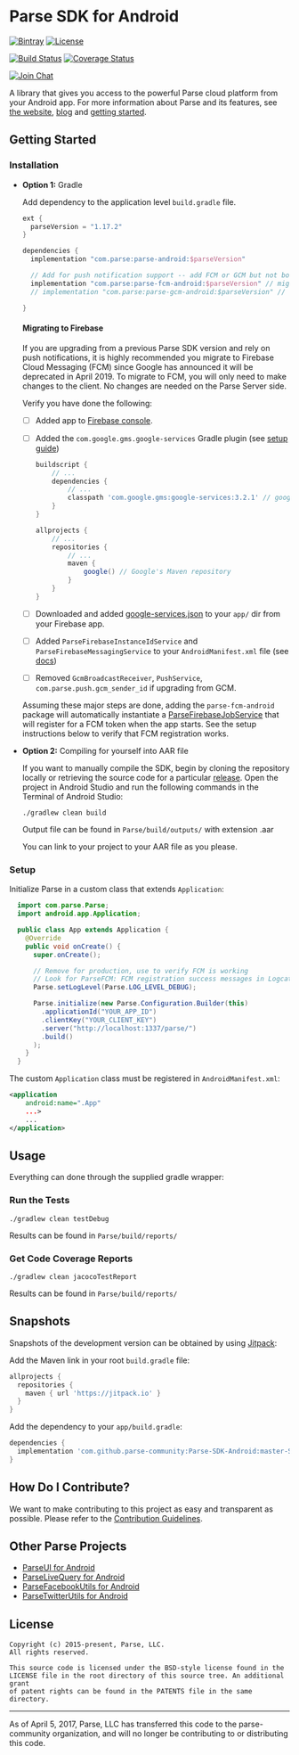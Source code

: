 # Parse SDK for Android

[![Bintray][bintray-svg]][bintray-link]
[![License][license-svg]][license-link]

[![Build Status][build-status-svg]][build-status-link]
[![Coverage Status][coverage-status-svg]][coverage-status-link]

[![Join Chat](https://img.shields.io/badge/gitter-join%20chat%20%E2%86%92-brightgreen.svg)](https://gitter.im/ParsePlatform/Chat)

A library that gives you access to the powerful Parse cloud platform from your Android app.
For more information about Parse and its features, see [the website][parseplatform.org], [blog][blog] and [getting started][guide].

## Getting Started

### Installation
- **Option 1:** Gradle

  Add dependency to the application level `build.gradle` file.

  ```groovy
  ext {
    parseVersion = "1.17.2"
  }
  ```

  ```groovy
  dependencies {
    implementation "com.parse:parse-android:$parseVersion"

    // Add for push notification support -- add FCM or GCM but not both.
    implementation "com.parse:parse-fcm-android:$parseVersion" // migrate to FCM
    // implementation "com.parse:parse-gcm-android:$parseVersion" // deprecated GCM support

  }
  ```

  #### Migrating to Firebase  

  If you are upgrading from a previous Parse SDK version and rely on push notifications, it is highly recommended you migrate to Firebase Cloud Messaging (FCM) since Google has announced it will be deprecated in April 2019.  To migrate to FCM, you will only need to make changes to the client.  No changes are needed on the Parse Server side.

  Verify you have done the following:

  - [ ] Added app to [Firebase console](https://console.firebase.google.com/u/0/).
  - [ ] Added the `com.google.gms.google-services` Gradle plugin (see [setup guide](https://firebase.google.com/docs/android/setup))

      ```groovy
      buildscript {
          // ...
          dependencies {
              // ...
              classpath 'com.google.gms:google-services:3.2.1' // google-services plugin
          }
      }

      allprojects {
          // ...
          repositories {
              // ...
              maven {
                  google() // Google's Maven repository
              }
          }
      }
      ```

  - [ ] Downloaded and added [google-services.json](https://support.google.com/firebase/answer/7015592) to your `app/` dir from your Firebase app.
  - [ ] Added `ParseFirebaseInstanceIdService` and `ParseFirebaseMessagingService` to your `AndroidManifest.xml` file (see [docs](https://github.com/parse-community/Parse-SDK-Android/blob/master/fcm/README.md))
  - [ ] Removed `GcmBroadcastReceiver`, `PushService`, `com.parse.push.gcm_sender_id` if upgrading from GCM.

  Assuming these major steps are done, adding the `parse-fcm-android` package will automatically instantiate a [ParseFirebaseJobService](https://github.com/parse-community/Parse-SDK-Android/blob/master/fcm/src/main/java/com/parse/fcm/ParseFirebaseJobService.java) that will register for a FCM token when the app starts.   See the setup instructions below to verify that FCM registration works.

- **Option 2:** Compiling for yourself into AAR file

  If you want to manually compile the SDK, begin by cloning the repository locally or retrieving the source code for a particular [release][releases]. Open the project in Android Studio and run the following commands in the Terminal of Android Studio:

  ```
  ./gradlew clean build
  ```
  Output file can be found in `Parse/build/outputs/` with extension .aar

  You can link to your project to your AAR file as you please.


### Setup
Initialize Parse in a custom class that extends `Application`:
```java
  import com.parse.Parse;
  import android.app.Application;

  public class App extends Application {
    @Override
    public void onCreate() {
      super.onCreate();

      // Remove for production, use to verify FCM is working
      // Look for ParseFCM: FCM registration success messages in Logcat to confirm.
      Parse.setLogLevel(Parse.LOG_LEVEL_DEBUG);

      Parse.initialize(new Parse.Configuration.Builder(this)
        .applicationId("YOUR_APP_ID")
        .clientKey("YOUR_CLIENT_KEY")
        .server("http://localhost:1337/parse/")
        .build()
      );
    }
  }
```

The custom `Application` class must be registered in `AndroidManifest.xml`:

```xml
<application
    android:name=".App"
    ...>
    ...
</application>
```

## Usage
Everything can done through the supplied gradle wrapper:

### Run the Tests
```
./gradlew clean testDebug
```
Results can be found in `Parse/build/reports/`

### Get Code Coverage Reports
```
./gradlew clean jacocoTestReport
```
Results can be found in `Parse/build/reports/`

## Snapshots

Snapshots of the development version can be obtained by using [Jitpack][jitpack-snapshot-link]:

Add the Maven link in your root `build.gradle` file:

  ```groovy
  allprojects {
    repositories {
      maven { url 'https://jitpack.io' }
    }
  }					      
  ```

Add the dependency to your `app/build.gradle`:

  ```groovy
  dependencies {
    implementation 'com.github.parse-community:Parse-SDK-Android:master-SNAPSHOT'
  }
  ```

## How Do I Contribute?
We want to make contributing to this project as easy and transparent as possible. Please refer to the [Contribution Guidelines][contributing].

## Other Parse Projects

 - [ParseUI for Android][parseui-link]
 - [ParseLiveQuery for Android][parselivequery-link]
 - [ParseFacebookUtils for Android][parsefacebookutils-link]
 - [ParseTwitterUtils for Android][parsetwitterutils-link]

## License
    Copyright (c) 2015-present, Parse, LLC.
    All rights reserved.

    This source code is licensed under the BSD-style license found in the
    LICENSE file in the root directory of this source tree. An additional grant
    of patent rights can be found in the PATENTS file in the same directory.

-----

As of April 5, 2017, Parse, LLC has transferred this code to the parse-community organization, and will no longer be contributing to or distributing this code.

 [parseplatform.org]: http://parseplatform.org/
 [blog]: http://blog.parse.com/
 [guide]: http://docs.parseplatform.org/android/guide/

 [latest]: https://search.maven.org/remote_content?g=com.parse&a=parse-android&v=LATEST
 [snap]: https://oss.jfrog.org/artifactory/oss-snapshot-local/com/parse/parse-android/

 [bintray-svg]: https://api.bintray.com/packages/parse/maven/com.parse:parse-android/images/download.svg
 [bintray-link]: https://bintray.com/parse/maven/com.parse:parse-android

 [jitpack-snapshot-link]: https://jitpack.io/#parse-community/Parse-SDK-Android/master-SNAPSHOT

 [license-svg]: https://img.shields.io/badge/license-BSD-lightgrey.svg
 [license-link]: https://github.com/parse-community/Parse-SDK-Android/blob/master/LICENSE

 [build-status-svg]: https://travis-ci.org/parse-community/Parse-SDK-Android.svg?branch=master
 [build-status-link]: https://travis-ci.org/parse-community/Parse-SDK-Android

 [coverage-status-svg]: https://img.shields.io/codecov/c/github/parse-community/Parse-SDK-Android/master.svg
 [coverage-status-link]: https://codecov.io/github/parse-community/Parse-SDK-Android?branch=master

 [parseui-link]: https://github.com/parse-community/ParseUI-Android
 [parselivequery-link]: https://github.com/parse-community/ParseLiveQuery-Android

 [parsefacebookutils-link]: https://github.com/parse-community/ParseFacebookUtils-Android
 [parsetwitterutils-link]: https://github.com/parse-community/ParseTwitterUtils-Android

 [releases]: https://github.com/parse-community/Parse-SDK-Android/releases
 [contributing]: CONTRIBUTING.md
